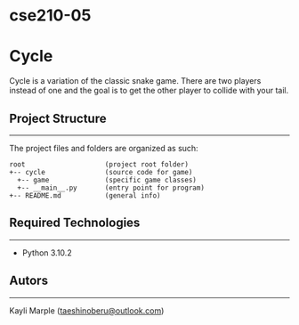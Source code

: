 # cse210-05
# Cycle
Cycle is a variation of the classic snake game. There are two players instead of one and the goal is to get the other player to collide with your tail. 

## Project Structure
---
The project files and folders are organized as such:
```
root                    (project root folder)
+-- cycle               (source code for game)
  +-- game              (specific game classes)
  +-- __main__.py       (entry point for program)
+-- README.md           (general info)
```

## Required Technologies
---
* Python 3.10.2

## Autors
---
Kayli Marple (taeshinoberu@outlook.com)